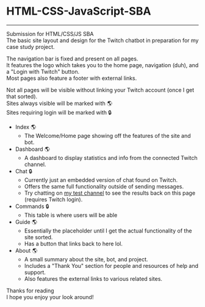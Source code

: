# HTML-CSS-JavaScript-SBA

---
Submission for HTML/CSS/JS SBA
<br>The basic site layout and design for the Twitch chatbot in preparation for my case study project.

The navigation bar is fixed and present on all pages.
<br>It features the logo which takes you to the home page, navigation (duh), and a "Login with Twitch" button.
<br>Most pages also feature a footer with external links.

Not all pages will be visible without linking your Twitch account (once I get that sorted).
<br>Sites always visible will be marked with :earth_americas:
<br>Sites requiring login will be marked with :lock:

- Index :earth_americas:
  - The Welcome/Home page showing off the features of the site and bot. 
- Dashboard :earth_americas:
  - A dashboard to display statistics and info from the connected Twitch channel.
- Chat :lock:
  - Currently just an embedded version of chat found on Twitch.
  - Offers the same full functionality outside of sending messages.
  - Try chatting on [my test channel](https://www.twitch.tv/vendydev) to see the results back on this page (requires Twitch login).
- Commands :lock:
  - This table is where users will be able 
- Guide :earth_americas:
  - Essentially the placeholder until I get the actual functionality of the site sorted.
  - Has a button that links back to here lol.
- About :earth_americas:
  - A small summary about the site, bot, and project.
  - Includes a "Thank You" section for people and resources of help and support.
  - Also features the external links to various related sites.

Thanks for reading
<br>I hope you enjoy your look around!